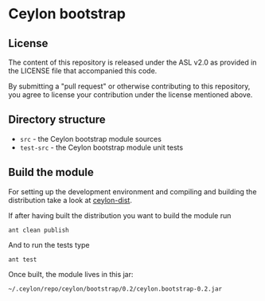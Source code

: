 Ceylon bootstrap
================

License
-------

The content of this repository is released under the ASL v2.0
as provided in the LICENSE file that accompanied this code.

By submitting a "pull request" or otherwise contributing to this repository, you
agree to license your contribution under the license mentioned above.

Directory structure
-------------------

* `src`       - the Ceylon bootstrap module sources
* `test-src`  - the Ceylon bootstrap module unit tests

Build the module
----------------

For setting up the development environment and compiling and building the distribution
take a look at [ceylon-dist](https://github.com/ceylon/ceylon-dist#ceylon-distribution).

If after having built the distribution you want to build the module run

    ant clean publish
    
And to run the tests type

    ant test

Once built, the module lives in this jar:

    ~/.ceylon/repo/ceylon/bootstrap/0.2/ceylon.bootstrap-0.2.jar

